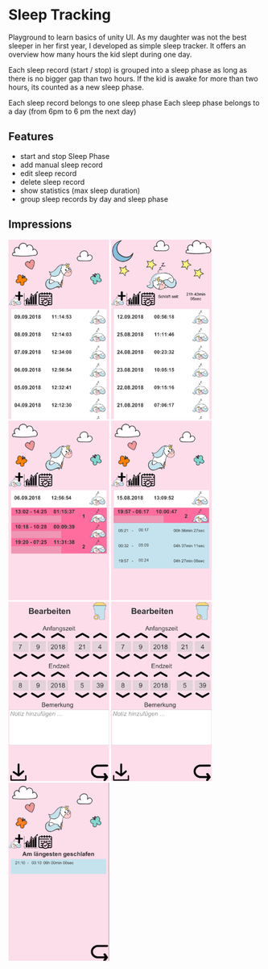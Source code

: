 # Sleep Tracking

Playground to learn basics of unity UI. As my daughter was not the best sleeper in her first year, I developed as simple sleep tracker. It offers an overview how many hours the kid slept during one day.

Each sleep record (start / stop) is grouped into a sleep phase as long as there is no bigger gap than two hours. If the kid is awake for more than two hours, its counted as a new sleep phase.

Each sleep record belongs to one sleep phase
Each sleep phase belongs to a day (from 6pm to 6 pm the next day)

## Features
- start and stop Sleep Phase
- add manual sleep record
- edit sleep record
- delete sleep record
- show statistics (max sleep duration)
- group sleep records by day and sleep phase

## Impressions

<img src="impressions/Day_Summary_View.PNG" width="200">
<img src="impressions/Recording.jpeg" width="200">
<img src="impressions/Day_Detail_View.PNG" width="200">
<img src="impressions/Sleepphase_Detail_View.PNG" width="200">
<img src="impressions/Edit_View.PNG" width="200">
<img src="impressions/Edit_View.PNG" width="200">
<img src="impressions/Statistics_View.png" width="200">
